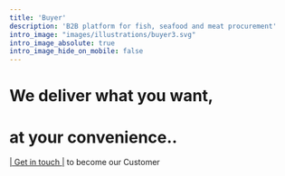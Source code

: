 ```yaml
---
title: 'Buyer'
description: 'B2B platform for fish, seafood and meat procurement'
intro_image: "images/illustrations/buyer3.svg"
intro_image_absolute: true
intro_image_hide_on_mobile: false
---
```


# We deliver what you want,       
# at your convenience..

[| Get in touch |](https://bluetailwholesale.github.io/contact/) to become our Customer